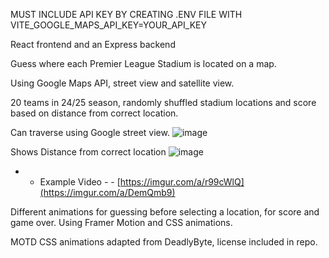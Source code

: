 MUST INCLUDE API KEY BY CREATING .ENV FILE WITH  VITE_GOOGLE_MAPS_API_KEY=YOUR_API_KEY

React frontend and an Express backend

Guess where each Premier League Stadium is located on a map.

Using Google Maps API, street view and satellite view.

20 teams in 24/25 season, randomly shuffled stadium locations and score based on distance from correct location.

Can traverse using Google street view.
![image](https://github.com/user-attachments/assets/62da4e04-4d98-4790-898e-33fd511b3943)



Shows Distance from correct location
![image](https://github.com/user-attachments/assets/827e6707-566f-4ffa-8117-72fd987d3b3e)



- - Example Video - -
[https://imgur.com/a/r99cWlQ](https://imgur.com/a/DemQmb9)

Different animations for guessing before selecting a location, for score and game over. 
Using Framer Motion and CSS animations.

MOTD CSS animations adapted from DeadlyByte, license included in repo.
